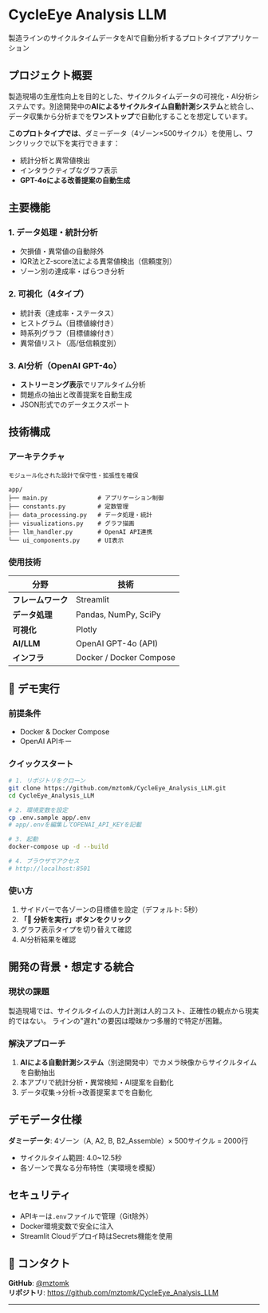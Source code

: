 # CycleEye Analysis LLM

製造ラインのサイクルタイムデータをAIで自動分析するプロトタイプアプリケーション

## プロジェクト概要

製造現場の生産性向上を目的とした、サイクルタイムデータの可視化・AI分析システムです。別途開発中の**AIによるサイクルタイム自動計測システム**と統合し、データ収集から分析までを**ワンストップ**で自動化することを想定しています。

**このプロトタイプでは**、ダミーデータ（4ゾーン×500サイクル）を使用し、ワンクリックで以下を実行できます：
- 統計分析と異常値検出
- インタラクティブなグラフ表示
- **GPT-4oによる改善提案の自動生成**

## 主要機能

### 1. データ処理・統計分析
- 欠損値・異常値の自動除外
- IQR法とZ-score法による異常値検出（信頼度別）
- ゾーン別の達成率・ばらつき分析

### 2. 可視化（4タイプ）
- 統計表（達成率・ステータス）
- ヒストグラム（目標値線付き）
- 時系列グラフ（目標値線付き）
- 異常値リスト（高/低信頼度別）

### 3. AI分析（OpenAI GPT-4o）
- **ストリーミング表示**でリアルタイム分析
- 問題点の抽出と改善提案を自動生成
- JSON形式でのデータエクスポート

## 技術構成

### アーキテクチャ

```
モジュール化された設計で保守性・拡張性を確保

app/
├── main.py              # アプリケーション制御
├── constants.py         # 定数管理
├── data_processing.py   # データ処理・統計
├── visualizations.py    # グラフ描画
├── llm_handler.py       # OpenAI API連携
└── ui_components.py     # UI表示
```

### 使用技術

| 分野 | 技術 |
|-----|------|
| **フレームワーク** | Streamlit |
| **データ処理** | Pandas, NumPy, SciPy |
| **可視化** | Plotly |
| **AI/LLM** | OpenAI GPT-4o (API) |
| **インフラ** | Docker / Docker Compose |

## 🚀 デモ実行

### 前提条件
- Docker & Docker Compose
- OpenAI APIキー

### クイックスタート

```bash
# 1. リポジトリをクローン
git clone https://github.com/mztomk/CycleEye_Analysis_LLM.git
cd CycleEye_Analysis_LLM

# 2. 環境変数を設定
cp .env.sample app/.env
# app/.envを編集してOPENAI_API_KEYを記載

# 3. 起動
docker-compose up -d --build

# 4. ブラウザでアクセス
# http://localhost:8501
```

### 使い方

1. サイドバーで各ゾーンの目標値を設定（デフォルト: 5秒）
2. **「🚀 分析を実行」ボタンをクリック**
3. グラフ表示タイプを切り替えて確認
4. AI分析結果を確認

## 開発の背景・想定する統合

### 現状の課題
製造現場では、サイクルタイムの人力計測は人的コスト、正確性の観点から現実的ではない。
ラインの"遅れ"の要因は曖昧かつ多層的で特定が困難。

### 解決アプローチ
1. **AIによる自動計測システム**（別途開発中）でカメラ映像からサイクルタイムを自動抽出
2. 本アプリで統計分析・異常検知・AI提案を自動化
3. データ収集→分析→改善提案までを自動化

## デモデータ仕様

**ダミーデータ**: 4ゾーン（A, A2, B, B2_Assemble）× 500サイクル = 2000行
- サイクルタイム範囲: 4.0~12.5秒
- 各ゾーンで異なる分布特性（実環境を模擬）

## セキュリティ

- APIキーは`.env`ファイルで管理（Git除外）
- Docker環境変数で安全に注入
- Streamlit Cloudデプロイ時はSecrets機能を使用

## 📧 コンタクト

**GitHub**: [@mztomk](https://github.com/mztomk)  
**リポジトリ**: https://github.com/mztomk/CycleEye_Analysis_LLM

---